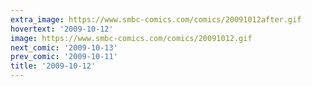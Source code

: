 ```yaml
---
extra_image: https://www.smbc-comics.com/comics/20091012after.gif
hovertext: '2009-10-12'
image: https://www.smbc-comics.com/comics/20091012.gif
next_comic: '2009-10-13'
prev_comic: '2009-10-11'
title: '2009-10-12'
---
```


